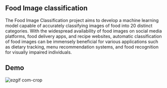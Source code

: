 ## Food Image classification
The Food Image Classification project aims to develop a machine learning model capable of accurately classifying images of food into 20 distinct categories. With the widespread availability of food images on social media platforms, food delivery apps, and recipe websites, automatic classification of food images can be immensely beneficial for various applications such as dietary tracking, menu recommendation systems, and food recognition for visually impaired individuals.

## Demo


![ezgif com-crop](https://github.com/vrjbhvsr/Food_image_classification/assets/158619347/1fcbb944-0b88-48a7-85ce-70ece29aa213)
